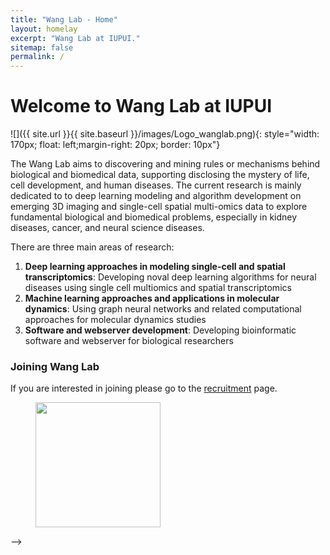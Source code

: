 ```yaml
---
title: "Wang Lab - Home"
layout: homelay
excerpt: "Wang Lab at IUPUI."
sitemap: false
permalink: /
---
```


# Welcome to Wang Lab at IUPUI


![]({{ site.url }}{{ site.baseurl }}/images/Logo_wanglab.png){: style="width: 170px; float: left;margin-right: 20px; border: 10px"}


The Wang Lab aims to discovering and mining rules or mechanisms behind biological and biomedical data, supporting disclosing the mystery of life, cell development, and human diseases. The current research is mainly dedicated to 
to deep learning modeling and algorithm development on emerging 3D imaging and single-cell spatial multi-omics data to explore fundamental biological and biomedical problems, especially in kidney diseases, cancer, and neural science diseases.


There are three main areas of research:

1. **Deep learning approaches in modeling single-cell and spatial transcriptomics**: Developing noval deep learning algorithms for neural diseases using single cell multiomics and spatial transcriptomics
2. **Machine learning approaches and applications in molecular dynamics**: Using graph neural networks and related computational approaches for molecular dynamics studies
3. **Software and webserver development**: Developing bioinformatic software and webserver for biological researchers

<!-- Word Cloud: wordclouds.com -->
<!-- Font: https://fontmeme.com/art-deco-fonts/ -->

<!-- ### Technologies and methods
The Wang Lab is a bioinformatic group that uses a wide range of machine learning technologies to explore biological and bimedical questions, mainly using single cell sequencing, spatial transcriptomics, deep learning. -->

<!-- ### Collaborators
We work with closely with numerous collaborators, including the [State Lab](https://www.mstatelab.com/) and [Bender Lab](https://benderlab.ucsf.edu/lab-members) at UCSF, the [Devlin Lab](https://www.psychiatry.pitt.edu/about-us/our-people/faculty/bernie-j-devlin-phd) at UPMC, the [Roeder Lab](http://www.stat.cmu.edu/~roeder/) at Carnegie Mellon, the [Sestan Lab](http://medicine.yale.edu/lab/sestan/index.aspx), and the [Talkowski lab](http://talkowski.mgh.harvard.edu/) at Harvard. -->

### Joining Wang Lab
If you are interested in joining please go to the [recruitment](recruitment) page.

<!-- ### Funding
We are grateful for funding from the [National Institute of Mental Health](https://www.nimh.nih.gov/) and the [The Simons Foundation Autism Research Initiative](https://www.sfari.org/), the [Autism Science Foundation](https://autismsciencefoundation.org/), and the [Brain & Behavior Research Foundation](https://www.bbrfoundation.org/).

<figure class="third">
<img src="{{ site.url }}{{ site.baseurl }}/images/logopic/Logo_NIMH.png" style="width: 200px">	<img src="{{ site.url }}{{ site.baseurl }}/images/logopic/Logo_SFARI.png" style="width: 200px">

<img src="{{ site.url }}{{ site.baseurl }}/images/logopic/Logo_ASF.jpeg" style="width: 200px"> <img src="{{ site.url }}{{ site.baseurl }}/images/logopic/Logo_BBRF.png" style="width: 200px">
</figure> -->

<figure class="third">
<img src="{{ site.url }}{{ site.baseurl }}/images/logopic/iupui_lockup_3_h.png" style="width: 200px">
</figure> -->





